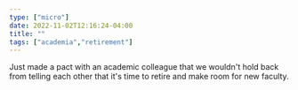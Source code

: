 ```yaml
---
type: ["micro"]
date: 2022-11-02T12:16:24-04:00
title: ""
tags: ["academia","retirement"]
---
```

Just made a pact with an academic colleague that we wouldn't hold back from telling each other that it's time to retire and make room for new faculty.
